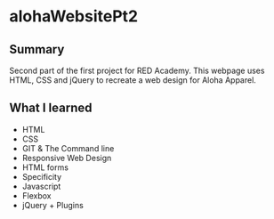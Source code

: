 # alohaWebsitePt2

## Summary

 Second part of the first project for RED Academy. This webpage uses HTML, CSS and jQuery to recreate a web design for Aloha Apparel.

## What I learned

- HTML
- CSS
- GIT & The Command line
- Responsive Web Design
- HTML forms
- Specificity
- Javascript
- Flexbox
- jQuery + Plugins

